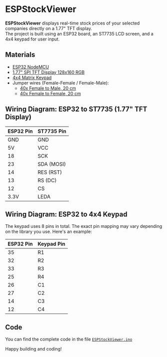 # ESPStockViewer

**ESPStockViewer** displays real-time stock prices of your selected companies directly on a 1.77" TFT display.  
The project is built using an ESP32 board, an ST7735 LCD screen, and a 4x4 keypad for user input.

## Materials

- [ESP32 NodeMCU](https://www.amazon.de/dp/B0CR9R6334?ref_=ppx_hzsearch_conn_dt_b_fed_asin_title_2&th=1)
- [1.77" SPI TFT Display 128x160 RGB](https://www.az-delivery.de/en/products/1-77-zoll-spi-tft-display?_pos=1&_sid=30a5b0271&_ss=r)
- [4x4 Matrix Keypad](https://www.az-delivery.de/en/products/4x4-matrix-keypad?variant=8192016023648)
- Jumper wires (Female-Female / Female-Male):
  - [40x Female to Male, 20 cm](https://www.az-delivery.de/en/products/40-stk-jumper-wire-female-to-male-20-zentimeter?_pos=1&_sid=7cc3825b4&_ss=r)
  - [40x Female to Female, 20 cm](https://www.az-delivery.de/en/products/40-stk-jumper-wire?_pos=1&_sid=7cc3825b4&_ss=r)


## Wiring Diagram: ESP32 to ST7735 (1.77" TFT Display)

| ESP32 Pin | ST7735 Pin  |
|-----------|-------------|
| GND       | GND         |
| 5V        | VCC         |
| 18        | SCK         |
| 23        | SDA (MOSI)  |
| 14        | RES (RST)   |
| 13        | RS (DC)     |
| 12        | CS          |
| 3.3V      | LEDA        |


## Wiring Diagram: ESP32 to 4x4 Keypad

The keypad uses 8 pins in total. The exact pin mapping may vary depending on the library you use. Here's an example:

| ESP32 Pin | Keypad Pin |
|-----------|------------|
| 35        | R1         |
| 32        | R2         |
| 33        | R3         |
| 25        | R4         |
| 26        | C1         |
| 27        | C2         |
| 14        | C3         |
| 12        | C4         |

## Code

You can find the complete code in the file [`ESPStockViewer.ino`](https://github.com/RiccardoDAndrea/ESPStockViewer/blob/main/ESPStockViewer.ino)


Happy building and coding!
